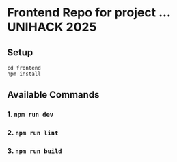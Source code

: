 # Frontend Repo for project ... UNIHACK 2025

## Setup

```
cd frontend
npm install
```

## Available Commands

### 1. `npm run dev`

### 2. `npm run lint`

### 3. `npm run build`
